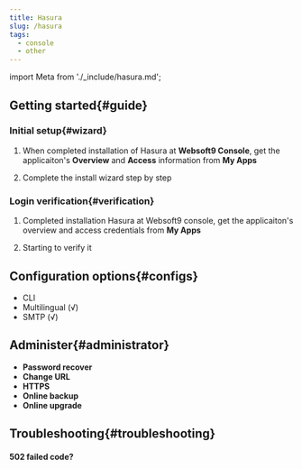 ```yaml
---
title: Hasura
slug: /hasura
tags:
  - console
  - other
---
```


import Meta from './_include/hasura.md';

<Meta name="meta" />

## Getting started{#guide}

### Initial setup{#wizard}

1. When completed installation of Hasura at **Websoft9 Console**, get the applicaiton's **Overview** and **Access** information from **My Apps**  

2. Complete the install wizard step by step

### Login verification{#verification}

1. Completed installation Hasura at Websoft9 console, get the applicaiton's overview and access credentials from **My Apps**  

2. Starting to verify it

## Configuration options{#configs}

- CLI
- Multilingual (√)
- SMTP (√)

## Administer{#administrator}

- **Password recover**
- **Change URL**
- **HTTPS**
- **Online backup**
- **Online upgrade**

## Troubleshooting{#troubleshooting}

#### 502 failed code?